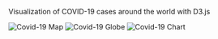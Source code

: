 Visualization of COVID-19 cases around the world with D3.js

![Covid-19 Map]("./pictures/fMap.png")
![Covid-19 Globe]("./pictures/fGLobe.png")
![Covid-19 Chart]("./pictures/fChart.png")
